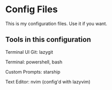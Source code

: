 # Config Files
This is my configuration files. Use it if you want.

## Tools in this configuration
Terminal UI Git: lazygit

Terminal: powershell, bash

Custom Prompts: starship

Text Editor: nvim (config'd with lazyvim)

